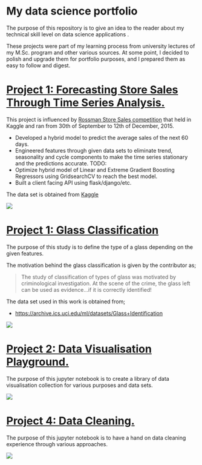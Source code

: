 # My data science portfolio
The purpose of this repository is to give an idea to the reader about my technical skill level on data science applications .

These projects were part of my learning process from university lectures of my M.Sc. program and other various sources. At some point, I decided to polish and upgrade them for portfolio purposes, and I prepared them as easy to follow and digest.

# [Project 1: Forecasting Store Sales Through Time Series Analysis.](https://github.com/ildeniz/ML-2022-003-Forecasting_Store_Sales_Through_Time_Series_Analysis) 
This project is influenced by [Rossman Store Sales competition](https://www.kaggle.com/competitions/rossmann-store-sales) that held in Kaggle and ran from 30th of September to 12th of December, 2015.
* Developed a hybrid model to predict the average sales of the next 60 days.
* Engineered features through given data sets to eliminate trend, seasonality and cycle components to make the time series stationary and the predictions accurate.
TODO:
* Optimize hybrid model of Linear and Extreme Gradient Boosting Regressors using GridsearchCV to reach the best model.
* Built a client facing API using flask/django/etc.

The data set is obtained from [Kaggle](https://www.kaggle.com/competitions/rossmann-store-sales/data)

![](/images/image.png)

# [Project 1: Glass Classification](https://github.com/ildeniz/ML-2022-001-Glass_classification) 
The purpose of this study is to define the type of a glass depending on the given features. 

The motivation behind the glass classification is given by the contributor as;
>The study of classification of types of glass was motivated by
criminological investigation. At the scene of the crime, the glass left
can be used as evidence…if it is correctly identified!

The data set used in this work is obtained from;
- https://archive.ics.uci.edu/ml/datasets/Glass+Identification

![](/images/image.png)


# [Project 2: Data Visualisation Playground.](https://github.com/ildeniz/ML-2022-001-Data_Visualisation_Playground) 
The purpose of this jupyter notebook is to create a library of data visualisation collection for various purposes and data sets.

![](/images/image.png)



# [Project 4: Data Cleaning.](https://github.com/ildeniz/ML-2022-004-Data_Cleaning) 
The purpose of this jupyter notebook is to have a hand on data cleaning experience through various approaches.

![](/images/image.png)
